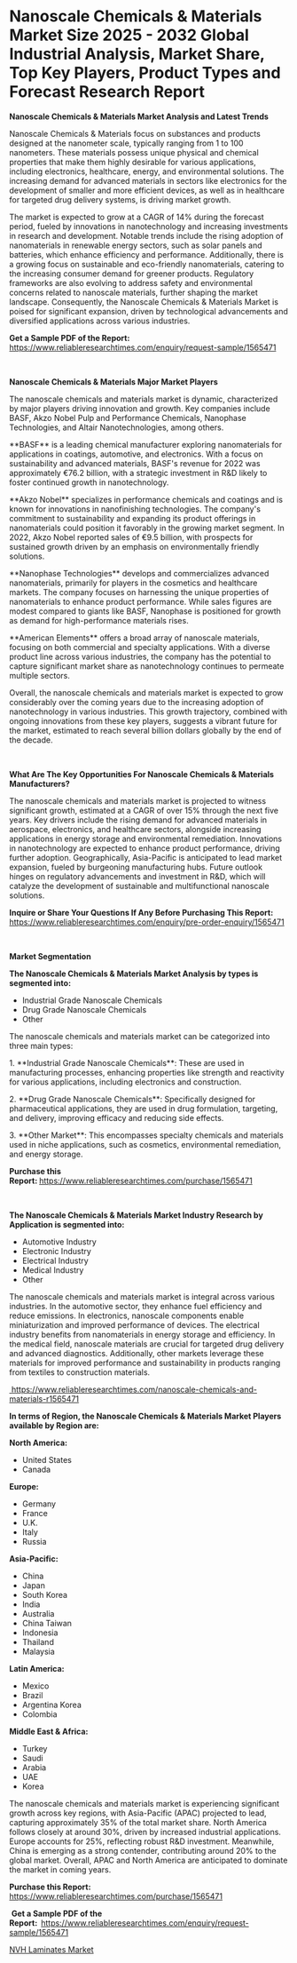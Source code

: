 <p><h1>Nanoscale Chemicals & Materials Market Size 2025 - 2032 Global Industrial Analysis, Market Share, Top Key Players, Product Types and Forecast Research Report</h1></p><p><strong>Nanoscale Chemicals & Materials Market Analysis and Latest Trends</strong></p>
<p><p>Nanoscale Chemicals & Materials focus on substances and products designed at the nanometer scale, typically ranging from 1 to 100 nanometers. These materials possess unique physical and chemical properties that make them highly desirable for various applications, including electronics, healthcare, energy, and environmental solutions. The increasing demand for advanced materials in sectors like electronics for the development of smaller and more efficient devices, as well as in healthcare for targeted drug delivery systems, is driving market growth.</p><p>The market is expected to grow at a CAGR of 14% during the forecast period, fueled by innovations in nanotechnology and increasing investments in research and development. Notable trends include the rising adoption of nanomaterials in renewable energy sectors, such as solar panels and batteries, which enhance efficiency and performance. Additionally, there is a growing focus on sustainable and eco-friendly nanomaterials, catering to the increasing consumer demand for greener products. Regulatory frameworks are also evolving to address safety and environmental concerns related to nanoscale materials, further shaping the market landscape. Consequently, the Nanoscale Chemicals & Materials Market is poised for significant expansion, driven by technological advancements and diversified applications across various industries.</p></p>
<p><strong>Get a Sample PDF of the Report:&nbsp;</strong> <a href="https://www.reliableresearchtimes.com/enquiry/request-sample/1565471?utm_campaign=2175&utm_medium=2&utm_source=Github&utm_content=ia&utm_term=01022025&utm_id=nanoscale-chemicals-materials">https://www.reliableresearchtimes.com/enquiry/request-sample/1565471</a></p>
<p>&nbsp;</p>
<p><strong>Nanoscale Chemicals & Materials Major Market Players</strong></p>
<p><p>The nanoscale chemicals and materials market is dynamic, characterized by major players driving innovation and growth. Key companies include BASF, Akzo Nobel Pulp and Performance Chemicals, Nanophase Technologies, and Altair Nanotechnologies, among others.</p><p>**BASF** is a leading chemical manufacturer exploring nanomaterials for applications in coatings, automotive, and electronics. With a focus on sustainability and advanced materials, BASF's revenue for 2022 was approximately €76.2 billion, with a strategic investment in R&D likely to foster continued growth in nanotechnology.</p><p>**Akzo Nobel** specializes in performance chemicals and coatings and is known for innovations in nanofinishing technologies. The company's commitment to sustainability and expanding its product offerings in nanomaterials could position it favorably in the growing market segment. In 2022, Akzo Nobel reported sales of €9.5 billion, with prospects for sustained growth driven by an emphasis on environmentally friendly solutions.</p><p>**Nanophase Technologies** develops and commercializes advanced nanomaterials, primarily for players in the cosmetics and healthcare markets. The company focuses on harnessing the unique properties of nanomaterials to enhance product performance. While sales figures are modest compared to giants like BASF, Nanophase is positioned for growth as demand for high-performance materials rises.</p><p>**American Elements** offers a broad array of nanoscale materials, focusing on both commercial and specialty applications. With a diverse product line across various industries, the company has the potential to capture significant market share as nanotechnology continues to permeate multiple sectors.</p><p>Overall, the nanoscale chemicals and materials market is expected to grow considerably over the coming years due to the increasing adoption of nanotechnology in various industries. This growth trajectory, combined with ongoing innovations from these key players, suggests a vibrant future for the market, estimated to reach several billion dollars globally by the end of the decade.</p></p>
<p>&nbsp;</p>
<p><strong>What Are The Key Opportunities For Nanoscale Chemicals & Materials Manufacturers?</strong></p>
<p><p>The nanoscale chemicals and materials market is projected to witness significant growth, estimated at a CAGR of over 15% through the next five years. Key drivers include the rising demand for advanced materials in aerospace, electronics, and healthcare sectors, alongside increasing applications in energy storage and environmental remediation. Innovations in nanotechnology are expected to enhance product performance, driving further adoption. Geographically, Asia-Pacific is anticipated to lead market expansion, fueled by burgeoning manufacturing hubs. Future outlook hinges on regulatory advancements and investment in R&D, which will catalyze the development of sustainable and multifunctional nanoscale solutions.</p></p>
<p><strong>Inquire or Share Your Questions If Any Before Purchasing This Report:</strong> <a href="https://www.reliableresearchtimes.com/enquiry/pre-order-enquiry/1565471?utm_campaign=2175&utm_medium=2&utm_source=Github&utm_content=ia&utm_term=01022025&utm_id=nanoscale-chemicals-materials">https://www.reliableresearchtimes.com/enquiry/pre-order-enquiry/1565471</a></p>
<p>&nbsp;</p>
<p><strong>Market Segmentation</strong></p>
<p><strong>The Nanoscale Chemicals & Materials Market Analysis by types is segmented into:</strong></p>
<p><ul><li>Industrial Grade Nanoscale Chemicals</li><li>Drug Grade Nanoscale Chemicals</li><li>Other</li></ul></p>
<p><p>The nanoscale chemicals and materials market can be categorized into three main types: </p><p>1. **Industrial Grade Nanoscale Chemicals**: These are used in manufacturing processes, enhancing properties like strength and reactivity for various applications, including electronics and construction. </p><p>2. **Drug Grade Nanoscale Chemicals**: Specifically designed for pharmaceutical applications, they are used in drug formulation, targeting, and delivery, improving efficacy and reducing side effects.</p><p>3. **Other Market**: This encompasses specialty chemicals and materials used in niche applications, such as cosmetics, environmental remediation, and energy storage.</p></p>
<p><strong>Purchase this Report:&nbsp;</strong><a href="https://www.reliableresearchtimes.com/purchase/1565471?utm_campaign=2175&utm_medium=2&utm_source=Github&utm_content=ia&utm_term=01022025&utm_id=nanoscale-chemicals-materials">https://www.reliableresearchtimes.com/purchase/1565471</a></p>
<p>&nbsp;</p>
<p><strong>The Nanoscale Chemicals & Materials Market Industry Research by Application is segmented into:</strong></p>
<p><ul><li>Automotive Industry</li><li>Electronic Industry</li><li>Electrical Industry</li><li>Medical Industry</li><li>Other</li></ul></p>
<p><p>The nanoscale chemicals and materials market is integral across various industries. In the automotive sector, they enhance fuel efficiency and reduce emissions. In electronics, nanoscale components enable miniaturization and improved performance of devices. The electrical industry benefits from nanomaterials in energy storage and efficiency. In the medical field, nanoscale materials are crucial for targeted drug delivery and advanced diagnostics. Additionally, other markets leverage these materials for improved performance and sustainability in products ranging from textiles to construction materials.</p></p>
<p><a href="https://www.reliableresearchtimes.com/nanoscale-chemicals-and-materials-r1565471?utm_campaign=2175&utm_medium=2&utm_source=Github&utm_content=ia&utm_term=01022025&utm_id=nanoscale-chemicals-materials">&nbsp;https://www.reliableresearchtimes.com/nanoscale-chemicals-and-materials-r1565471</a></p>
<p><strong>In terms of Region, the Nanoscale Chemicals & Materials Market Players available by Region are:</strong></p>
<p>
    <p> <strong> North America: </strong>
        <ul>
            <li>United States</li>
            <li>Canada</li>
        </ul>
        </p> 
    <p> <strong> Europe: </strong>
        <ul>
            <li>Germany</li>
            <li>France</li>
            <li>U.K.</li>
            <li>Italy</li>
            <li>Russia</li>
        </ul>
        </p> 
    <p> <strong> Asia-Pacific: </strong>
        <ul>
            <li>China</li>
            <li>Japan</li>
            <li>South Korea</li>
            <li>India</li>
            <li>Australia</li>
            <li>China Taiwan</li>
            <li>Indonesia</li>
            <li>Thailand</li>
            <li>Malaysia</li>
        </ul>
        </p> 
    <p> <strong> Latin America: </strong>
        <ul>
            <li>Mexico</li>
            <li>Brazil</li>
            <li>Argentina Korea</li>
            <li>Colombia</li>
        </ul>
        </p> 
    <p> <strong> Middle East & Africa: </strong>
        <ul>
            <li>Turkey</li>
            <li>Saudi</li>
            <li>Arabia</li>
            <li>UAE</li>
            <li>Korea</li>
        </ul>
    </p>
    </p>
<p><p>The nanoscale chemicals and materials market is experiencing significant growth across key regions, with Asia-Pacific (APAC) projected to lead, capturing approximately 35% of the total market share. North America follows closely at around 30%, driven by increased industrial applications. Europe accounts for 25%, reflecting robust R&D investment. Meanwhile, China is emerging as a strong contender, contributing around 20% to the global market. Overall, APAC and North America are anticipated to dominate the market in coming years.</p></p>
<p><strong>Purchase this Report: </strong><a href="https://www.reliableresearchtimes.com/purchase/1565471?utm_campaign=2175&utm_medium=2&utm_source=Github&utm_content=ia&utm_term=01022025&utm_id=nanoscale-chemicals-materials">https://www.reliableresearchtimes.com/purchase/1565471</a></p>
<p>&nbsp;<strong>Get a Sample PDF of the Report:&nbsp;&nbsp;</strong><a href="https://www.reliableresearchtimes.com/enquiry/request-sample/1565471?utm_campaign=2175&utm_medium=2&utm_source=Github&utm_content=ia&utm_term=01022025&utm_id=nanoscale-chemicals-materials">https://www.reliableresearchtimes.com/enquiry/request-sample/1565471</a></p>
<p><strong></strong></p>
<p><p><a href="https://github.com/jerhoskinson197676/Market-Research-Report-List-1/blob/main/nvh-laminates-market.md?utm_campaign=2175&utm_medium=2&utm_source=Github&utm_content=ia&utm_term=01022025&utm_id=nanoscale-chemicals-materials">NVH Laminates Market</a></p></p>